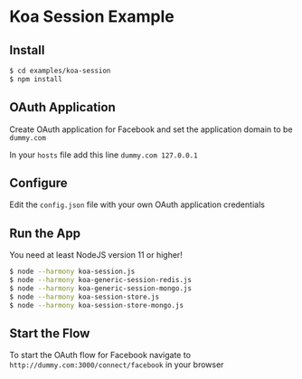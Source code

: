 
# Koa Session Example


## Install

```bash
$ cd examples/koa-session
$ npm install
```

## OAuth Application

Create OAuth application for Facebook and set the application domain to be `dummy.com`

In your `hosts` file add this line `dummy.com 127.0.0.1`


## Configure

Edit the `config.json` file with your own OAuth application credentials


## Run the App

You need at least NodeJS version 11 or higher!

```bash
$ node --harmony koa-session.js
$ node --harmony koa-generic-session-redis.js
$ node --harmony koa-generic-session-mongo.js
$ node --harmony koa-session-store.js
$ node --harmony koa-session-store-mongo.js
```

## Start the Flow

To start the OAuth flow for Facebook navigate to `http://dummy.com:3000/connect/facebook` in your browser
